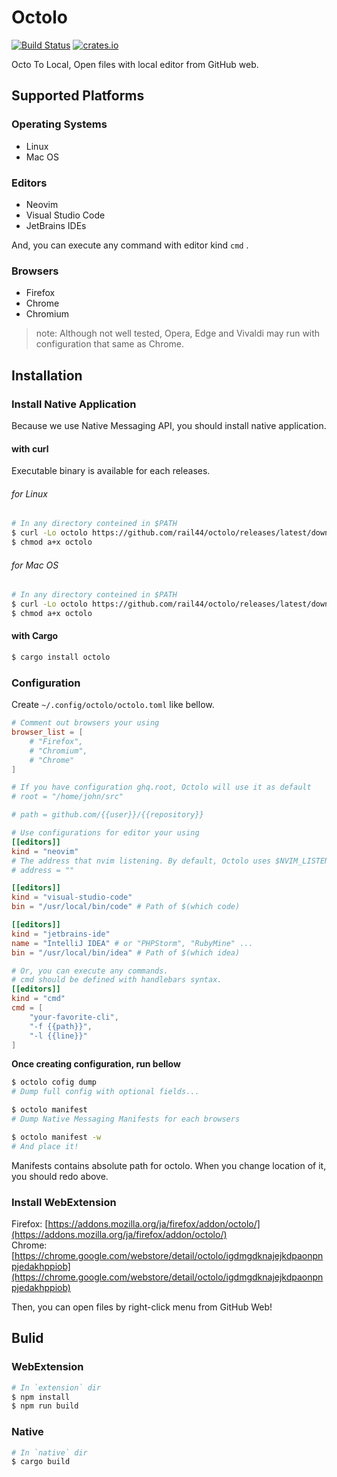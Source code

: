 # Octolo

[![Build Status](https://travis-ci.org/rail44/octolo.svg?branch=master)](https://travis-ci.org/rail44/octolo) [![crates.io](https://img.shields.io/crates/v/octolo.svg)](https://crates.io/crates/octolo)

Octo To Local, Open files with local editor from GitHub web.

## Supported Platforms

### Operating Systems

* Linux
* Mac OS

### Editors

* Neovim
* Visual Studio Code
* JetBrains IDEs

And, you can execute any command with editor kind `cmd` .

### Browsers

* Firefox
* Chrome
* Chromium

> note: Although not well tested, Opera, Edge and Vivaldi may run with configuration that same as Chrome.

## Installation

### Install Native Application

Because we use Native Messaging API, you should install native application.

#### with curl

Executable binary is available for each releases.

###### for Linux

```sh
# In any directory conteined in $PATH
$ curl -Lo octolo https://github.com/rail44/octolo/releases/latest/download/octolo-x86_64-unknown-linux-musl
$ chmod a+x octolo
```

###### for Mac OS

```sh
# In any directory conteined in $PATH
$ curl -Lo octolo https://github.com/rail44/octolo/releases/latest/download/octolo-x86_64-apple-darwin
$ chmod a+x octolo
```

#### with Cargo

```sh
$ cargo install octolo
```

### Configuration

Create `~/.config/octolo/octolo.toml` like bellow.

```toml
# Comment out browsers your using
browser_list = [
    # "Firefox",
    # "Chromium",
    # "Chrome"
]

# If you have configuration ghq.root, Octolo will use it as default
# root = "/home/john/src"

# path = github.com/{{user}}/{{repository}}

# Use configurations for editor your using
[[editors]]
kind = "neovim"
# The address that nvim listening. By default, Octolo uses $NVIM_LISTEN_ADDRESS 
# address = "" 

[[editors]]
kind = "visual-studio-code"
bin = "/usr/local/bin/code" # Path of $(which code)

[[editors]]
kind = "jetbrains-ide"
name = "IntelliJ IDEA" # or "PHPStorm", "RubyMine" ... 
bin = "/usr/local/bin/idea" # Path of $(which idea)

# Or, you can execute any commands.
# cmd should be defined with handlebars syntax.
[[editors]]
kind = "cmd"
cmd = [
    "your-favorite-cli",
    "-f {{path}}",
    "-l {{line}}"
]
```

**Once creating configuration, run bellow**

```sh
$ octolo cofig dump
# Dump full config with optional fields...

$ octolo manifest
# Dump Native Messaging Manifests for each browsers

$ octolo manifest -w
# And place it!
```

Manifests contains absolute path for octolo.
When you change location of it, you should redo above.

### Install WebExtension

Firefox: [https://addons.mozilla.org/ja/firefox/addon/octolo/](https://addons.mozilla.org/ja/firefox/addon/octolo/)  
Chrome: [https://chrome.google.com/webstore/detail/octolo/igdmgdknajejkdpaonpnpjedakhppiob](https://chrome.google.com/webstore/detail/octolo/igdmgdknajejkdpaonpnpjedakhppiob)

Then, you can open files by right-click menu from GitHub Web!

## Bulid

### WebExtension

```sh
# In `extension` dir
$ npm install
$ npm run build
```

### Native 

```sh
# In `native` dir
$ cargo build
```
